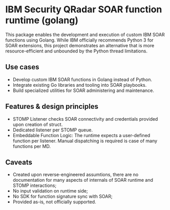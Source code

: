 # IBM Security QRadar SOAR function runtime (golang)

This package enables the development and execution of custom IBM SOAR functions using Golang. While IBM officially recommends Python 3 for SOAR extensions, this project demonstrates an alternative that is more resource-efficient and unbounded by the Python thread limitations.

## Use cases
- Develop custom IBM SOAR functions in Golang instead of Python.
- Integrate existing Go libraries and tooling into SOAR playbooks.
- Build specialized utilities for SOAR administering and maintenance.

## Features & design principles
- STOMP Listener checks SOAR connectivity and credentials provided upon creation of struct.
- Dedicated listener per STOMP queue.
- Embeddable Function Logic: The runtime expects a user-defined function per listener. Manual dispatching is required is case of many functions per MD.

## Caveats
- Created upon reverse-engineered assumtions, there are no documentation for many aspects of internals of SOAR runtime and STOMP interactions;
- No input validation on runtime side;
- No SDK for function signature sync with SOAR;
- Provided as-is, not officially supported.

